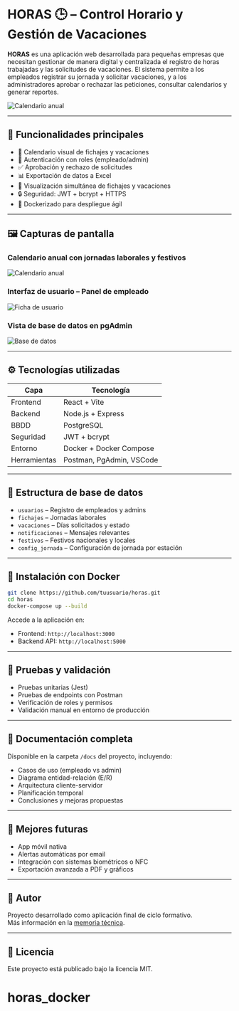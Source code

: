 
# HORAS 🕒 – Control Horario y Gestión de Vacaciones

**HORAS** es una aplicación web desarrollada para pequeñas empresas que necesitan gestionar de manera digital y centralizada el registro de horas trabajadas y las solicitudes de vacaciones. El sistema permite a los empleados registrar su jornada y solicitar vacaciones, y a los administradores aprobar o rechazar las peticiones, consultar calendarios y generar reportes.

![Calendario anual](./public/images/calendario-anual.png)

---

## 🚀 Funcionalidades principales

- 📆 Calendario visual de fichajes y vacaciones
- 🔐 Autenticación con roles (empleado/admin)
- ✅ Aprobación y rechazo de solicitudes
- 📊 Exportación de datos a Excel
- 🔄 Visualización simultánea de fichajes y vacaciones
- 🔒 Seguridad: JWT + bcrypt + HTTPS
- 🐳 Dockerizado para despliegue ágil

---

## 🖼️ Capturas de pantalla

### Calendario anual con jornadas laborales y festivos

![Calendario anual](./public/images/calendario-anual.png)

### Interfaz de usuario – Panel de empleado

![Ficha de usuario](./public/images/ficha-usuario.png)

### Vista de base de datos en pgAdmin

![Base de datos](./public/images/base-datos-pgadmin.png)

---

## ⚙️ Tecnologías utilizadas

| Capa       | Tecnología                |
|------------|---------------------------|
| Frontend   | React + Vite              |
| Backend    | Node.js + Express         |
| BBDD       | PostgreSQL                |
| Seguridad  | JWT + bcrypt              |
| Entorno    | Docker + Docker Compose   |
| Herramientas | Postman, PgAdmin, VSCode |

---

## 🧠 Estructura de base de datos

- `usuarios` – Registro de empleados y admins
- `fichajes` – Jornadas laborales
- `vacaciones` – Días solicitados y estado
- `notificaciones` – Mensajes relevantes
- `festivos` – Festivos nacionales y locales
- `config_jornada` – Configuración de jornada por estación

---

## 🐳 Instalación con Docker

```bash
git clone https://github.com/tuusuario/horas.git
cd horas
docker-compose up --build
```

Accede a la aplicación en:

- Frontend: `http://localhost:3000`
- Backend API: `http://localhost:5000`

---

## 🧪 Pruebas y validación

- Pruebas unitarias (Jest)
- Pruebas de endpoints con Postman
- Verificación de roles y permisos
- Validación manual en entorno de producción

---

## 📘 Documentación completa

Disponible en la carpeta `/docs` del proyecto, incluyendo:

- Casos de uso (empleado vs admin)
- Diagrama entidad-relación (E/R)
- Arquitectura cliente-servidor
- Planificación temporal
- Conclusiones y mejoras propuestas

---

## 🧩 Mejores futuras

- App móvil nativa
- Alertas automáticas por email
- Integración con sistemas biométricos o NFC
- Exportación avanzada a PDF y gráficos

---

## 👤 Autor

Proyecto desarrollado como aplicación final de ciclo formativo.  
Más información en la [memoria técnica](./docs/Memoria_HORAS.pdf).

---

## 📄 Licencia

Este proyecto está publicado bajo la licencia MIT.
# horas_docker
